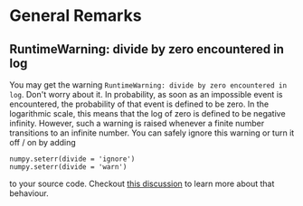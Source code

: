 # General Remarks


## RuntimeWarning: divide by zero encountered in log
You may get the warning `RuntimeWarning: divide by zero encountered in log`. Don't worry about it.
In probability, as soon as an impossible event is encountered, the probability of that event is defined to be zero.
In the logarithmic scale, this means that the log of zero is defined to be negative infinity.
However, such a warning is raised whenever a finite number transitions to an infinite number.
You can safely ignore this warning or turn it off / on by adding 
```
numpy.seterr(divide = 'ignore') 
numpy.seterr(divide = 'warn') 
```
to your source code. 
Checkout [this discussion](https://github.com/numpy/numpy/issues/19723) to learn more about that behaviour.